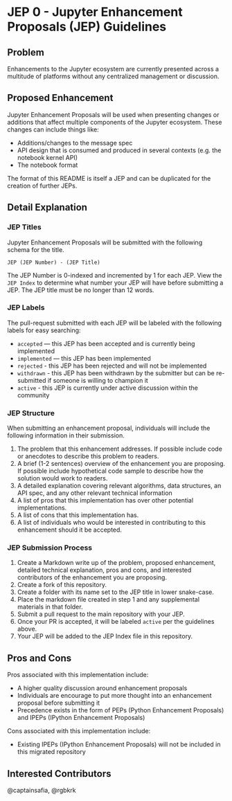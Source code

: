 # JEP 0 - Jupyter Enhancement Proposals (JEP) Guidelines

## Problem
Enhancements to the Jupyter ecosystem are currently presented across a multitude of platforms without any centralized management or discussion.

## Proposed Enhancement

Jupyter Enhancement Proposals will be used when presenting changes or additions that affect multiple components of the Jupyter ecosystem. These changes can include things like:
* Additions/changes to the message spec
* API design that is consumed and produced in several contexts (e.g. the notebook kernel API)
* The notebook format

The format of this README is itself a JEP and can be duplicated for the creation of further JEPs.

## Detail Explanation

### JEP Titles

Jupyter Enhancement Proposals will be submitted with the following schema for the title.

`JEP (JEP Number) - (JEP Title)`

The JEP Number is 0-indexed and incremented by 1 for each JEP. View the `JEP Index` to determine what number your JEP will have before submitting a JEP. The JEP title must be no longer than 12 words.

### JEP Labels

The pull-request submitted with each JEP will be labeled with the following labels for easy searching:
* `accepted` — this JEP has been accepted and is currently being implemented
* `implemented` — this JEP has been implemented
* `rejected` - this JEP has been rejected and will not be implemented
* `withdrawn` - this JEP has been withdrawn by the submitter but can be re-submitted if someone is willing to champion it
* `active` - this JEP is currently under active discussion within the community

### JEP Structure

When submitting an enhancement proposal, individuals will include the following information in their submission.

1. The problem that this enhancement addresses. If possible include code or anecdotes to describe this problem to readers.
2. A brief (1-2 sentences) overview of the enhancement you are proposing. If possible include hypothetical code sample to describe how the solution would work to readers.
3. A detailed explanation covering relevant algorithms, data structures, an API spec, and any other relevant technical information
4. A list of pros that this implementation has over other potential implementations.
5. A list of cons that this implementation has.
6. A list of individuals who would be interested in contributing to this enhancement should it be accepted.

### JEP Submission Process
1. Create a Markdown write up of the problem, proposed enhancement, detailed technical explanation, pros and cons, and interested contributors of the enhancement you are proposing.
2. Create a fork of this repository.
3. Create a folder with its name set to the JEP title in lower snake-case.
3. Place the markdown file created in step 1 and any supplemental materials in that folder.
4. Submit a pull request to the main repository with your JEP. 
5. Once your PR is accepted, it will be labeled `active` per the guidelines above.
6. Your JEP will be added to the JEP Index file in this repository.

## Pros and Cons

Pros associated with this implementation include:
* A higher quality discussion around enhancement proposals
* Individuals are encourage to put more thought into an enhancement proposal before submitting it
* Precedence exists in the form of PEPs (Python Enhancement Proposals) and IPEPs (IPython Enhancement Proposals)

Cons associated with this implementation include:
* Existing IPEPs (IPython Enhancement Proposals) will not be included in this migrated repository

## Interested Contributors
@captainsafia, @rgbkrk
